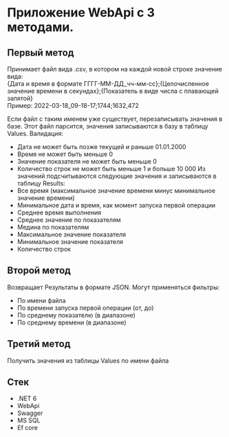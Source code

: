 
# Приложение WebApi с 3 методами. 

## Первый метод 
Принимает файл вида .csv, в котором на каждой новой строке значение вида:<br>
{Дата и время в формате ГГГГ-ММ-ДД_чч-мм-сс};{Целочисленное значение времени в секундах};{Показатель в виде числа с плавающей запятой}<br>
Пример:
2022-03-18_09-18-17;1744;1632,472

Если файл с таким именем уже существует, перезаписывать значения в базе.
Этот файл парсится, значения записываются в базу в таблицу Values. 
Валидация:
- Дата не может быть позже текущей и раньше 01.01.2000
- Время не может быть меньше 0
- Значение показателя не может быть меньше 0
- Количество строк не может быть меньше 1 и больше 10 000
Из значений подсчитываются следующие значения и записываются в таблицу Results:
- Все время (максимальное значение времени минус минимальное значение времени)
- Минимальное дата и время, как момент запуска первой операции
- Среднее время выполнения
- Среднее значение по показателям
- Медина по показателям
- Максимальное значение показателя
- Минимальное значение показателя
- Количество строк

## Второй метод 
Возвращает Результаты в формате JSON. 
Могут применяться фильтры:
- По имени файла
- По времени запуска первой операции (от, до)
- По среднему показателю (в диапазоне)
- По среднему времени (в диапазоне)

## Третий метод
Получить значения из таблицы Values по имени файла

## Стек
- .NET 6
- WebApi
- Swagger
- MS SQL
- Ef core
